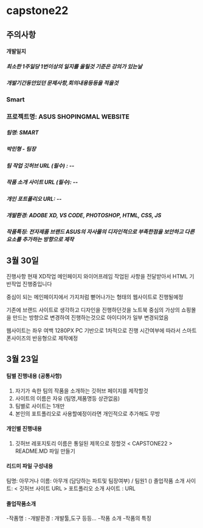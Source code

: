 # capstone22

## 주의사항
#### 개발일지
##### 최소한 1주일당 1번이상의 일지를 올릴것 기준은 강의가 있는날
##### 개발기간동안있던 문제사항,회의내용등등을 적을것

### Smart
### 프로젝트명: ASUS SHOPINGMAL WEBSITE
##### 팀명: SMART
##### 박민형 - 팀장
##### 팀 작업 깃허브 URL (필수) : --
##### 작품 소개 사이트 URL (필수): --
##### 개인 포트폴리오 URL: --
##### 개발환경: ADOBE XD, VS CODE, PHOTOSHOP, HTML, CSS, JS
##### 작품특징: 전자제품 브랜드 ASUS의 자사몰의 디자인적으로 부족한점을 보안하고 다른 요소를 추가하는 방향으로 제작 

## 3월 30일
진행사항
현재 XD작업 메인페이지 와이어프레임 작업된 사항을 전달받아서 HTML 기반작업 진행중입니다

중심이 되는 메인페이지에서 가지처럼 뻗어나가는 형태의 웹사이트로 진행될예정

기존에 브랜드 사이트로 생각하고 디자인을 진행하던것을 노트북 중심의 가상의 쇼핑몰을 만드는 방향으로 변경하여 진행하는것으로 아이디어가 일부 변경되었음

웹사이트는 좌우 여백 1280PX PC 기반으로 1차적으로 진행 시간여부에 따라서 스마트폰사이즈의 반응형으로 제작예정


## 3월 23일

#### 팀별 진행내용 (공통사항)
1. 자기가 속한 팀의 작품을 소개하는 깃허브 페이지를 제작할것
2. 사이트의 이름은 자유 (팀명,제품명등 상관없음)
3. 팀별로 사이트는 1개만
4. 본인의 포트폴리오로 사용할예정이라면 개인적으로 추가해도 무방

#### 개인별 진행내용
1. 깃허브 레포지토리 이름은 통일된 제목으로 정할것 < CAPSTONE22 > README.MD 파일 만들기

#### 리드미 파일 구성내용
팀명: 아무거나
이름: 아무개 (담당하는 파트및 팀장여부) / 팀원1 ()
졸업작품 소개 사이트: < 깃허브 사이트 URL >
포트폴리오 소개 사이트 : URL

#### 졸업작품소개
-작품명 : 
-개발환경 : 개발툴,도구 등등...
-작품 소개
-작품의 특징



